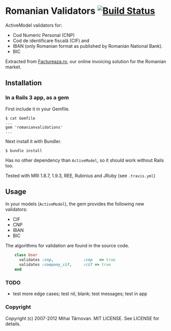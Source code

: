 # Romanian Validators [![Build Status](https://travis-ci.org/mtarnovan/romanianvalidators.png)](https://travis-ci.org/mtarnovan/romanianvalidators)

ActiveModel validators for: 

  * Cod Numeric Personal (CNP)
  * Cod de identificare fiscală (CIF) and 
  * IBAN (only Romanian format as published by Romanian National Bank).
  * BIC

Extracted from [Factureaza.ro](https://factureaza.ro), our online invoicing solution for the Romanian market.

## Installation

### In a Rails 3 app, as a gem

First include it in your Gemfile.

    $ cat Gemfile
    ...
    gem 'romanianvalidations'
    ...

Next install it with Bundler.

    $ bundle install

Has no other dependency than `ActiveModel`, so it should work without Rails too.

Tested with MRI 1.8.7, 1.9.3, REE, Rubinius and JRuby (see `.travis.yml`)

## Usage

In your models (`ActiveModel`), the gem provides the following new validators:
* CIF
* CNP
* IBAN
* BIC

The algorithms for validation are found in the source code.

```ruby
    class User
      validates :cnp,             :cnp   => true
      validates :company_cif,     :cif => true
    end
```

### TODO

  * test more edge cases; test nil, blank; test messages; test in app

### Copyright

Copyright (c) 2007-2012 Mihai Târnovan. MIT LICENSE. See LICENSE for details.
